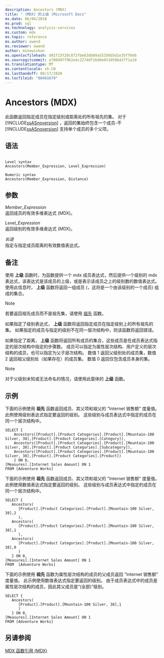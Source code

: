 ```yaml
---
description: Ancestors (MDX)
title: " (MDX) 的上级 |Microsoft Docs"
ms.date: 06/04/2018
ms.prod: sql
ms.technology: analysis-services
ms.custom: mdx
ms.topic: reference
ms.author: owend
ms.reviewer: owend
author: minewiskan
ms.openlocfilehash: d92f15f20c872fbe63db09a55356b5d1e35ff0d6
ms.sourcegitcommit: e700497f962e4c2274df16d9e651059b42ff1a10
ms.translationtype: MT
ms.contentlocale: zh-CN
ms.lasthandoff: 08/17/2020
ms.locfileid: "88461679"
---
```

# <a name="ancestors-mdx"></a>Ancestors (MDX)


  此函数返回指定成员在指定级别或距离处的所有祖先的集。 对于 [!INCLUDE[ssASnoversion](../includes/ssasnoversion-md.md)] ，返回的集始终包含一个成员-不 [!INCLUDE[ssASnoversion](../includes/ssasnoversion-md.md)] 支持单个成员的多个父项。  
  
## <a name="syntax"></a>语法  
  
```  
  
Level syntax  
Ancestors(Member_Expression, Level_Expression)  
  
Numeric syntax  
Ancestors(Member_Expression, Distance)  
```  
  
## <a name="arguments"></a>参数  
 *Member_Expression*  
 返回成员的有效多维表达式 (MDX)。  
  
 *Level_Expression*  
 返回级别的有效多维表达式 (MDX)。  
  
 *长途*  
 指定与指定成员距离的有效数值表达式。  
  
## <a name="remarks"></a>备注  
 使用 **上级** 函数时，为函数提供一个 mdx 成员表达式，然后提供一个级别的 mdx 表达式，该表达式是该成员的上级，或是表示该成员之上的级别数的数值表达式。 使用此信息时， **上级** 函数将返回一组成员 (，这将是一个由该级别的一个成员) 组成的集合。  
  
> [!NOTE]  
>  若要返回祖先成员而不是祖先集，请使用 [祖先](../mdx/ancestor-mdx.md) 函数。  
  
 如果指定了级别表达式， **上级** 函数将返回指定成员在指定级别上的所有祖先的集。 如果指定的成员与指定的级别不在同一层次结构中，则该函数将返回错误。  
  
 如果指定了距离， **上级** 函数将返回所有成员的集合，这些成员是在成员表达式指定的层次结构中指定的步骤数。 成员可以指定为属性层次结构、用户定义的层次结构的成员，也可以指定为父子层次结构。 数值 1 返回父级别处的成员集，数值 2 返回祖父级别处（如果存在）的成员集。 数值 0 返回仅包含成员本身的集。  
  
> [!NOTE]  
>  对于父级别未知或无法命名的情况，请使用此窗体的 **上级** 函数。  
  
## <a name="examples"></a>示例  
 下面的示例使用 **祖先** 函数返回成员、其父项和祖父的 "Internet 销售额" 度量值。 此例使用级别表达式指定要返回的级别。 这些级别与成员表达式中指定的成员在同一个层次结构中。  
  
```  
SELECT {  
    Ancestors([Product].[Product Categories].[Product].[Mountain-100 Silver, 38],[Product].[Product Categories].[Category]),  
    Ancestors([Product].[Product Categories].[Product].[Mountain-100 Silver, 38],[Product].[Product Categories].[Subcategory]),  
    Ancestors([Product].[Product Categories].[Product].[Mountain-100 Silver, 38],[Product].[Product Categories].[Product])  
    } ON 0,  
[Measures].[Internet Sales Amount] ON 1  
FROM [Adventure Works]  
```  
  
 下面的示例使用 **祖先** 函数返回成员、其父项和祖父的 "Internet 销售额" 度量值。 此例使用数值表达式指定要返回的级别。 这些级别与成员表达式中指定的成员在同一个层次结构中。  
  
```  
SELECT {  
   Ancestors(  
      [Product].[Product Categories].[Product].[Mountain-100 Silver, 38],2  
      ),  
   Ancestors(  
      [Product].[Product Categories].[Product].[Mountain-100 Silver, 38],1  
      ),  
   Ancestors(  
      [Product].[Product Categories].[Product].[Mountain-100 Silver, 38],0  
      )  
   } ON 0,  
[Measures].[Internet Sales Amount] ON 1  
FROM  [Adventure Works]  
```  
  
 下面的示例使用 **祖先** 函数为属性层次结构的成员的父成员返回 "Internet 销售额" 度量值。 此示例使用数值表达式指定要返回的级别。 由于成员表达式中的成员是属性层次结构的成员，因此其父成员是“(全部)”级别。  
  
```  
SELECT {  
   Ancestors(  
      [Product].[Product].[Mountain-100 Silver, 38],1  
      )  
   } ON 0,  
[Measures].[Internet Sales Amount] ON 1  
FROM [Adventure Works]  
```  
  
## <a name="see-also"></a>另请参阅  
 [MDX 函数引用 (MDX)](../mdx/mdx-function-reference-mdx.md)  
  
  
